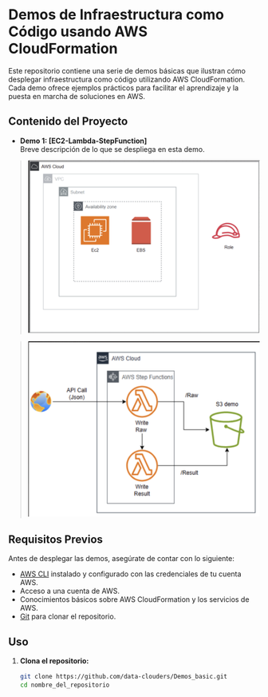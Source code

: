 # Demos de Infraestructura como Código usando AWS CloudFormation

Este repositorio contiene una serie de demos básicas que ilustran cómo desplegar infraestructura como código utilizando AWS CloudFormation. Cada demo ofrece ejemplos prácticos para facilitar el aprendizaje y la puesta en marcha de soluciones en AWS.

## Contenido del Proyecto

- **Demo 1: [EC2-Lambda-StepFunction]**  
  Breve descripción de lo que se despliega en esta demo.



> ![Arquitectura de referencia](01-Demo[EC2-Lambda-StepFunction]/EC2.png)

> ![Arquitectura de referencia](01-Demo[EC2-Lambda-StepFunction]/Lambda-StepFunction.png)

## Requisitos Previos

Antes de desplegar las demos, asegúrate de contar con lo siguiente:

- [AWS CLI](https://aws.amazon.com/cli/) instalado y configurado con las credenciales de tu cuenta AWS.
- Acceso a una cuenta de AWS.
- Conocimientos básicos sobre AWS CloudFormation y los servicios de AWS.
- [Git](https://git-scm.com/) para clonar el repositorio.

## Uso

1. **Clona el repositorio:**
   ```bash
   git clone https://github.com/data-clouders/Demos_basic.git
   cd nombre_del_repositorio
